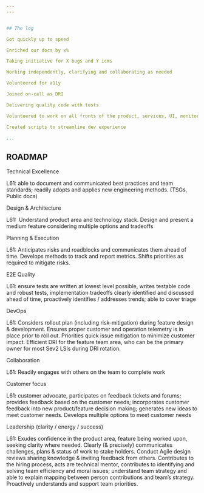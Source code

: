 ```yaml
---
---


## The log 

Got quickly up to speed 

Enriched our docs by x% 

Taking initiative for X bugs and Y icms 

Working independently, clarifying and collaborating as needed

Volunteered for a11y 

Joined on-call as DRI 

Delivering quality code with tests 

Volunteered to work on all fronts of the product, services, UI, monitoring, bugs, icms

Created scripts to streamline dev experience 

...
```




## ROADMAP

Technical Excellence​

L61: able to document and communicated best practices and team standards; readily adopts and applies new engineering methods. (TSGs, Public docs)​

​Design & Architecture​

L61:  Understand product area and technology stack. Design and present a medium feature considering multiple options and tradeoffs​

Planning & Execution​

L61: Anticipates risks and roadblocks and communicates them ahead of time. Develops methods to track and report metrics. Shifts priorities as required to mitigate risks. ​

E2E Quality​

L61: ensure tests are written at lowest level possible,
writes testable code and robust tests,
implementation tradeoffs clearly identified and discussed ahead of time,
proactively identifies / addresses trends; able to cover triage​

DevOps​

L61: Considers rollout plan (including risk-mitigation) during feature design & development. Ensures proper customer and operation telemetry is in place prior to roll out. Priorities quick issue mitigation to minimize customer impact. Efficient DRI for the feature team area, who can be the primary owner for most Sev2 LSIs during DRI rotation. ​

Collaboration​

L61: Readily engages with others on the team to complete work ​

Customer focus​

L61: customer advocate, participates on feedback tickets and forums; provides feedback based on the customer needs; incorporates customer feedback into new product/feature decision making; generates new ideas to meet customer needs. Develops multiple options to meet customer needs ​

Leadership (clarity / energy / success)​

L61: Exudes confidence in the product area, feature being worked upon, seeking clarity where needed.
Clearly (& precisely) communicates challenges,
plans & status of work to stake holders. Conduct Agile design reviews sharing knowledge & inviting feedback from others. Contributes to the hiring process, acts are technical mentor, contributes to identifying and solving team efficiency and moral issues; understand team strategy and able to explain mapping between person contributions and team’s strategy. Proactively understands and support team priorities.

